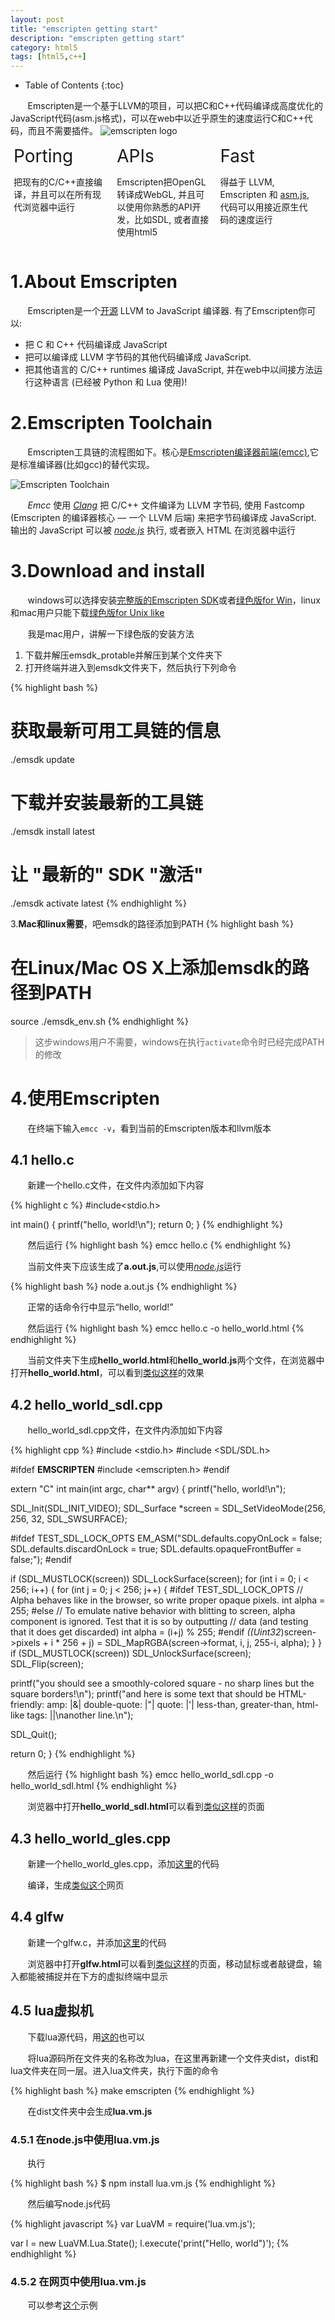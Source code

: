 ```yaml
---
layout: post
title: "emscripten getting start"
description: "emscripten getting start"
category: html5
tags: [html5,c++]
---
```

* Table of Contents
{:toc}

&#160; &#160; &#160; &#160;Emscripten是一个基于LLVM的项目，可以把C和C++代码编译成高度优化的JavaScript代码(asm.js格式)，可以在web中以近乎原生的速度运行C和C++代码，而且不需要插件。
![emscripten logo](http://kripken.github.io/emscripten-site/_static/Emscripten_logo_full.png)
<!-- more -->

<div style="width:32%; display:inline-block;">
 <div  style="display:inline-block; vertical-align:text-top; margin-left:5px;margin-right:5px;">
  <div  style="font-size:2em; font-style:bold; margin-bottom:10px;">Porting</div>
  <div class="signpost-body" style=""><p>把现有的C/C++直接编译，并且可以在所有现代浏览器中运行</p></div>
 </div>
</div>
<div style="width:32%; display:inline-block; font-style:bold;">
 <div  style="display:inline-block; vertical-align:text-top; margin-left:5px;margin-right:5px;">
  <div  style="font-size:2em; font-style:bold; margin-bottom:10px;">APIs</div>
  <div class="signpost-body" style=""><p>Emscripten把OpenGL转译成WebGL, 并且可以使用你熟悉的API开发，比如SDL, 或者直接使用html5</p></div>
 </div>
</div>
<div style="width:32%; display:inline-block; font-style:bold;">
 <div  style="display:inline-block; vertical-align:text-top; margin-left:5px; margin-right:5px;">
  <div  style="font-size:2em; font-style:bold; margin-bottom:10px;">Fast</div>
  <div class="signpost-body" style=""><p>得益于 LLVM, Emscripten 和 <a href="http://asmjs.org">asm.js</a>,代码可以用接近原生代码的速度运行</p></div>
 </div>
</div>

# 1.About Emscripten

&#160; &#160; &#160; &#160;Emscripten是一个[开源](http://kripken.github.io/emscripten-site/docs/introducing_emscripten/emscripten_license.html#emscripten-license) LLVM to JavaScript 编译器. 有了Emscripten你可以:

- 把 C 和 C++ 代码编译成 JavaScript
- 把可以编译成 LLVM 字节码的其他代码编译成 JavaScript.
- 把其他语言的 C/C++ runtimes 编译成 JavaScript, 并在web中以间接方法运行这种语言 (已经被 Python 和 Lua 使用)!

# 2.Emscripten Toolchain

&#160; &#160; &#160; &#160;Emscripten工具链的流程图如下。核心是[Emscripten编译器前端(emcc)](http://kripken.github.io/emscripten-site/docs/tools_reference/emcc.html#emccdoc),它是标准编译器(比如gcc)的替代实现。

![Emscripten Toolchain](http://kripken.github.io/emscripten-site/_images/EmscriptenToolchain.png)

&#160; &#160; &#160; &#160;*Emcc* 使用 [*Clang*](Clang) 把 C/C++ 文件编译为 LLVM 字节码, 使用 Fastcomp (Emscripten 的编译器核心 — 一个 LLVM 后端) 来把字节码编译成 JavaScript. 输出的 JavaScript 可以被 [*node.js*](http://kripken.github.io/emscripten-site/docs/site/glossary.html#term-node-js) 执行, 或者嵌入 HTML 在浏览器中运行

# 3.Download and install

&#160; &#160; &#160; &#160;windows可以选择安装[完整版的Emscripten SDK](https://s3.amazonaws.com/mozilla-games/emscripten/releases/emsdk-1.35.0-full-64bit.exe)或者[绿色版for Win](https://s3.amazonaws.com/mozilla-games/emscripten/releases/emsdk-1.35.0-portable-64bit.zip)，linux和mac用户只能下载[绿色版for Unix like](https://s3.amazonaws.com/mozilla-games/emscripten/releases/emsdk-portable.tar.gz)

&#160; &#160; &#160; &#160;我是mac用户，讲解一下绿色版的安装方法

1. 下载并解压emsdk_protable并解压到某个文件夹下
2. 打开终端并进入到emsdk文件夹下，然后执行下列命令

{% highlight bash %}
# 获取最新可用工具链的信息
./emsdk update

# 下载并安装最新的工具链
./emsdk install latest

# 让 "最新的" SDK "激活"
./emsdk activate latest
{% endhighlight %}

3.**Mac和linux需要**，吧emsdk的路径添加到PATH
{% highlight bash %}
# 在Linux/Mac OS X上添加emsdk的路径到PATH
source ./emsdk_env.sh
{% endhighlight %}

> 这步windows用户不需要，windows在执行`activate`命令时已经完成PATH的修改


# 4.使用Emscripten

&#160; &#160; &#160; &#160;在终端下输入`emcc -v`，看到当前的Emscripten版本和llvm版本

## 4.1 hello.c

&#160; &#160; &#160; &#160;新建一个hello.c文件，在文件内添加如下内容

{% highlight c %}
#include<stdio.h>

int main() {
  printf("hello, world!\n");
  return 0;
}
{% endhighlight %}

&#160; &#160; &#160; &#160;然后运行
{% highlight bash %}
emcc hello.c
{% endhighlight %}

&#160; &#160; &#160; &#160;当前文件夹下应该生成了**a.out.js**,可以使用[*node.js*](node.js)运行

{% highlight bash %}
node a.out.js
{% endhighlight %}

&#160; &#160; &#160; &#160;正常的话命令行中显示“hello, world!”

&#160; &#160; &#160; &#160;然后运行
{% highlight bash %}
emcc hello.c -o hello_world.html
{% endhighlight %}

&#160; &#160; &#160; &#160;当前文件夹下生成**hello_world.html**和**hello_world.js**两个文件，在浏览器中打开**hello_world.html**，可以看到[类似这样](http://aicdg.com/emscriptenDemos/hello/hello-html.html)的效果

## 4.2 hello_world_sdl.cpp

&#160; &#160; &#160; &#160;hello_world_sdl.cpp文件，在文件内添加如下内容

{% highlight cpp %}
#include <stdio.h>
#include <SDL/SDL.h>

#ifdef __EMSCRIPTEN__
#include <emscripten.h>
#endif

extern "C" int main(int argc, char** argv) {
  printf("hello, world!\n");

  SDL_Init(SDL_INIT_VIDEO);
  SDL_Surface *screen = SDL_SetVideoMode(256, 256, 32, SDL_SWSURFACE);

#ifdef TEST_SDL_LOCK_OPTS
  EM_ASM("SDL.defaults.copyOnLock = false; SDL.defaults.discardOnLock = true; SDL.defaults.opaqueFrontBuffer = false;");
#endif

  if (SDL_MUSTLOCK(screen)) SDL_LockSurface(screen);
  for (int i = 0; i < 256; i++) {
    for (int j = 0; j < 256; j++) {
#ifdef TEST_SDL_LOCK_OPTS
      // Alpha behaves like in the browser, so write proper opaque pixels.
      int alpha = 255;
#else
      // To emulate native behavior with blitting to screen, alpha component is ignored. Test that it is so by outputting
      // data (and testing that it does get discarded)
      int alpha = (i+j) % 255;
#endif
      *((Uint32*)screen->pixels + i * 256 + j) = SDL_MapRGBA(screen->format, i, j, 255-i, alpha);
    }
  }
  if (SDL_MUSTLOCK(screen)) SDL_UnlockSurface(screen);
  SDL_Flip(screen); 

  printf("you should see a smoothly-colored square - no sharp lines but the square borders!\n");
  printf("and here is some text that should be HTML-friendly: amp: |&| double-quote: |\"| quote: |'| less-than, greater-than, html-like tags: |<cheez></cheez>|\nanother line.\n");

  SDL_Quit();

  return 0;
}
{% endhighlight %}

&#160; &#160; &#160; &#160;然后运行
{% highlight bash %}
emcc hello_world_sdl.cpp -o hello_world_sdl.html
{% endhighlight %}

&#160; &#160; &#160; &#160;浏览器中打开**hello\_world\_sdl.html**可以看到[类似这样](http://aicdg.com/emscriptenDemos/hello_world_sdl/hello_world_sdl.html)的页面

## 4.3 hello\_world\_gles.cpp

&#160; &#160; &#160; &#160;新建一个hello_world_gles.cpp，添加[这里](https://github.com/THISISAGOODNAME/emscriptenDemos/blob/gh-pages/hello_world_gles/hello_world_gles.c)的代码

&#160; &#160; &#160; &#160;编译，生成[类似这个](http://aicdg.com/emscriptenDemos/hello_world_gles/hello_world_gles.html)网页

## 4.4 glfw

&#160; &#160; &#160; &#160;新建一个glfw.c，并添加[这里](https://github.com/THISISAGOODNAME/emscriptenDemos/blob/gh-pages/glfw/glfw.c)的代码

&#160; &#160; &#160; &#160;浏览器中打开**glfw.html**可以看到[类似这样](http://aicdg.com/emscriptenDemos/glfw/glfw.html)的页面，移动鼠标或者敲键盘，输入都能被捕捉并在下方的虚拟终端中显示

## 4.5 lua虚拟机

&#160; &#160; &#160; &#160;下载lua源代码，用[这的](https://github.com/THISISAGOODNAME/emscriptenDemos/tree/gh-pages/lua/lua)也可以

&#160; &#160; &#160; &#160;将lua源码所在文件夹的名称改为lua，在这里再新建一个文件夹dist，dist和lua文件夹在同一层。进入lua文件夹，执行下面的命令

{% highlight bash %}
make emscripten
{% endhighlight %}

&#160; &#160; &#160; &#160;在dist文件夹中会生成**lua.vm.js**

### 4.5.1 在node.js中使用lua.vm.js

&#160; &#160; &#160; &#160;执行

{% highlight bash %}
$ npm install lua.vm.js
{% endhighlight %}

&#160; &#160; &#160; &#160;然后编写node.js代码

{% highlight javascript %}
var LuaVM = require('lua.vm.js');

var l = new LuaVM.Lua.State();
l.execute('print("Hello, world")');
{% endhighlight %}

### 4.5.2 在网页中使用lua.vm.js

&#160; &#160; &#160; &#160;可以参考[这个](http://aicdg.com/emscriptenDemos/lua/REPL/repl.html)示例